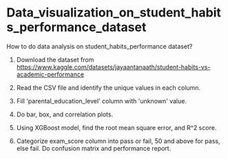 # Data_visualization_on_student_habits_performance_dataset

How to do data analysis on student_habits_performance dataset?

1. Download the dataset from https://www.kaggle.com/datasets/jayaantanaath/student-habits-vs-academic-performance

2. Read the CSV file and identify the unique values in each column.

3. Fill 'parental_education_level' column with 'unknown' value.

4. Do bar, box, and correlation plots.

5. Using XGBoost model, find the root mean square error, and R^2 score.

6. Categorize exam_score column into pass or fail, 50 and above for pass, else fail. Do confusion matrix and performance report.

